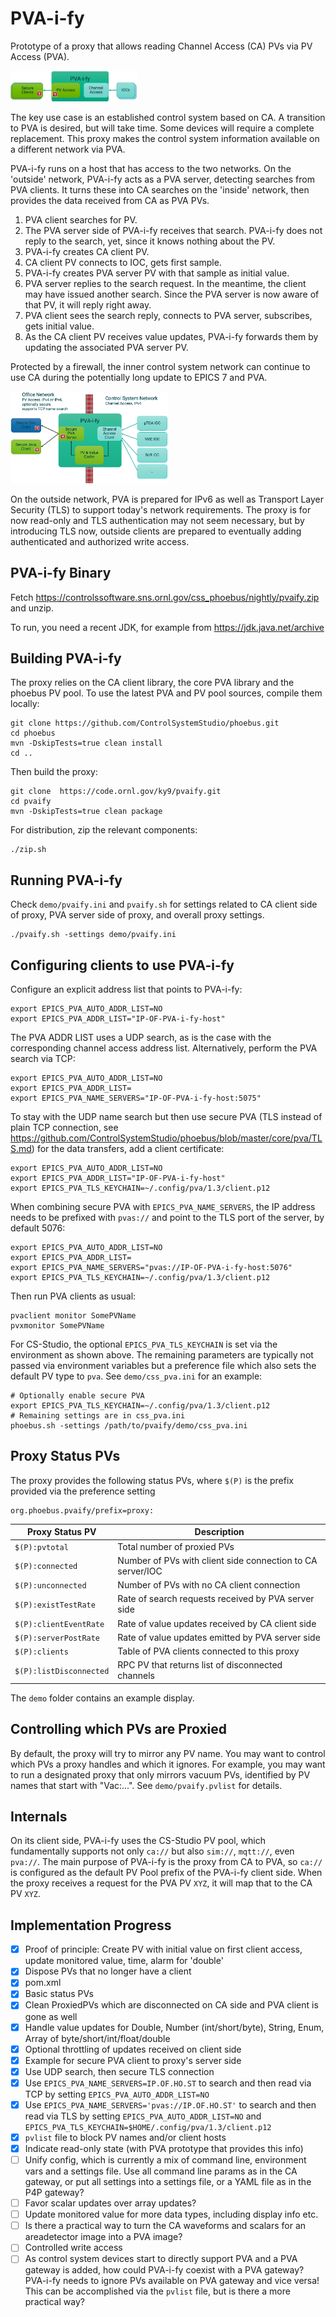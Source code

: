 PVA-i-fy
========

Prototype of a proxy that allows reading Channel Access (CA) PVs via PV Access (PVA).

<img src="pvaify_simple.png" width=40%>

The key use case is an established control system based on CA.
A transition to PVA is desired, but will take time.
Some devices will require a complete replacement.
This proxy makes the control system information available
on a different network via PVA.

PVA-i-fy runs on a host that has access to the two networks.
On the 'outside' network, PVA-i-fy acts as a PVA server,
detecting searches from PVA clients.
It turns these into CA searches on the 'inside' network,
then provides the data received from CA as PVA PVs.

 1. PVA client searches for PV.
 2. The PVA server side of PVA-i-fy receives that search.
    PVA-i-fy does not reply to the search, yet,
    since it knows nothing about the PV.
 3. PVA-i-fy creates CA client PV.
 4. CA client PV connects to IOC, gets first sample.
 5. PVA-i-fy creates PVA server PV with that sample as initial value.
 6. PVA server replies to the search request.
    In the meantime, the client may have issued another search.
    Since the PVA server is now aware of that PV, it will reply right away.
 7. PVA client sees the search reply, connects to PVA server, subscribes, gets initial value.
 8. As the CA client PV receives value updates,
    PVA-i-fy forwards them by updating the associated PVA server PV.

Protected by a firewall, the inner control system network can continue to use CA
during the potentially long update to EPICS 7 and PVA.

<img src="pvaify_detail.png" width=50%>

On the outside network, PVA is prepared for IPv6 as well as Transport Layer Security (TLS)
to support today's network requirements.
The proxy is for now read-only and TLS authentication may not seem necessary,
but by introducing TLS now, outside clients are prepared to eventually adding
authenticated and authorized write access.


PVA-i-fy Binary
---------------

Fetch https://controlssoftware.sns.ornl.gov/css_phoebus/nightly/pvaify.zip
and unzip.

To run, you need a recent JDK, for example from https://jdk.java.net/archive


Building PVA-i-fy
-----------------

The proxy relies on the CA client library,
the core PVA library and the phoebus PV pool.
To use the latest PVA and PV pool
sources, compile them locally: 

```
git clone https://github.com/ControlSystemStudio/phoebus.git
cd phoebus
mvn -DskipTests=true clean install
cd ..
```

Then build the proxy:

```
git clone  https://code.ornl.gov/ky9/pvaify.git
cd pvaify
mvn -DskipTests=true clean package 
```

For distribution, zip the relevant components:

```
./zip.sh
```


Running PVA-i-fy
----------------

Check `demo/pvaify.ini` and `pvaify.sh` for
settings related to CA client side of proxy,
PVA server side of proxy, and overall proxy settings.

```
./pvaify.sh -settings demo/pvaify.ini
```


Configuring clients to use PVA-i-fy
-----------------------------------

Configure an explicit address list that points to PVA-i-fy:

```
export EPICS_PVA_AUTO_ADDR_LIST=NO
export EPICS_PVA_ADDR_LIST="IP-OF-PVA-i-fy-host"
```

The PVA ADDR LIST uses a UDP search, as is the case
with the corresponding channel access address list.
Alternatively, perform the PVA search via TCP:

```
export EPICS_PVA_AUTO_ADDR_LIST=NO
export EPICS_PVA_ADDR_LIST=
export EPICS_PVA_NAME_SERVERS="IP-OF-PVA-i-fy-host:5075"
```

To stay with the UDP name search but then
use secure PVA (TLS instead of plain TCP connection,
see https://github.com/ControlSystemStudio/phoebus/blob/master/core/pva/TLS.md)
for the data transfers, add a client certificate:

```
export EPICS_PVA_AUTO_ADDR_LIST=NO
export EPICS_PVA_ADDR_LIST="IP-OF-PVA-i-fy-host"
export EPICS_PVA_TLS_KEYCHAIN=~/.config/pva/1.3/client.p12
```

When combining secure PVA with `EPICS_PVA_NAME_SERVERS`,
the IP address needs to be prefixed with `pvas://` and point
to the TLS port of the server, by default 5076:

```
export EPICS_PVA_AUTO_ADDR_LIST=NO
export EPICS_PVA_ADDR_LIST=
export EPICS_PVA_NAME_SERVERS="pvas://IP-OF-PVA-i-fy-host:5076"
export EPICS_PVA_TLS_KEYCHAIN=~/.config/pva/1.3/client.p12
```

Then run PVA clients as usual:

```
pvaclient monitor SomePVName
pvxmonitor SomePVName
```

For CS-Studio, the optional `EPICS_PVA_TLS_KEYCHAIN` is set
via the environment as shown above. The remaining parameters
are typically not passed via environment variables but a preference file
which also sets the default PV type to `pva`. See `demo/css_pva.ini` for an example:

```
# Optionally enable secure PVA
export EPICS_PVA_TLS_KEYCHAIN=~/.config/pva/1.3/client.p12
# Remaining settings are in css_pva.ini
phoebus.sh -settings /path/to/pvaify/demo/css_pva.ini
```


Proxy Status PVs
----------------

The proxy provides the following status PVs, where
`$(P)` is the prefix provided via the preference setting

```
org.phoebus.pvaify/prefix=proxy:
```

| Proxy Status PV         | Description                                                |
| ----------------------- | ---------------------------------------------------------- |
| `$(P):pvtotal`          | Total number of proxied PVs                                |
| `$(P):connected`        | Number of PVs with client side connection to CA server/IOC |
| `$(P):unconnected`      | Number of PVs with no CA client connection                 |
| `$(P):existTestRate`    | Rate of search requests received by PVA server side        |
| `$(P):clientEventRate`  | Rate of value updates received by CA client side           |
| `$(P):serverPostRate`   | Rate of value updates emitted by PVA server side           |
| `$(P):clients`          | Table of PVA clients connected to this proxy               |
| `$(P):listDisconnected` | RPC PV that returns list of disconnected channels          |

The `demo` folder contains an example display.


Controlling which PVs are Proxied
---------------------------------

By default, the proxy will try to mirror any PV name.
You may want to control which PVs a proxy handles and which it ignores.
For example, you may want to run a designated proxy that only
mirrors vacuum PVs, identified by PV names that start with "Vac:...".
See `demo/pvaify.pvlist` for details. 


Internals
---------

On its client side, PVA-i-fy uses the CS-Studio PV pool,
which fundamentally supports not only `ca://` but also
`sim://`, `mqtt://`, even `pva://`.
The main purpose of PVA-i-fy is the proxy from CA to
PVA, so `ca://` is configured as the default PV Pool prefix
of the PVA-i-fy  client side.
When the proxy receives a request for the PVA PV `XYZ`,
it will map that to the CA PV `XYZ`.


Implementation Progress
-----------------------

- [x] Proof of principle:
      Create PV with initial value on first client access,
      update monitored value, time, alarm for 'double'
- [x] Dispose PVs that no longer have a client
- [x] pom.xml
- [X] Basic status PVs
- [X] Clean ProxiedPVs which are disconnected on CA side and PVA client is gone as well
- [X] Handle value updates for Double, Number (int/short/byte), String, Enum,
      Array of byte/short/int/float/double
- [X] Optional throttling of updates received on client side
- [X] Example for secure PVA client to proxy's server side
- [X] Use UDP search, then secure TLS connection
- [X] Use `EPICS_PVA_NAME_SERVERS=IP.OF.HO.ST` to search and then read via TCP
      by setting `EPICS_PVA_AUTO_ADDR_LIST=NO`
- [X] Use `EPICS_PVA_NAME_SERVERS='pvas://IP.OF.HO.ST'` to search and then read via TLS
      by setting `EPICS_PVA_AUTO_ADDR_LIST=NO` and
      `EPICS_PVA_TLS_KEYCHAIN=$HOME/.config/pva/1.3/client.p12`
- [X] `pvlist` file to block PV names and/or client hosts
- [X] Indicate read-only state (with PVA prototype that provides this info)
- [ ] Unify config, which is currently a mix of command line, environment vars
      and a settings file.
      Use all command line params as in the CA gateway,
      or put all settings into a settings file, or a YAML file as in the P4P gateway?
- [ ] Favor scalar updates over array updates?
- [ ] Update monitored value for more data types, including display info etc.
- [ ] Is there a practical way to turn the CA waveforms and scalars for an areadetector
      image into a PVA image?
- [ ] Controlled write access
- [ ] As control system devices start to directly support PVA and a PVA gateway is added,
      how could PVA-i-fy coexist with a PVA gateway?
      PVA-i-fy needs to ignore PVs available on PVA gateway and vice versa!
      This can be accomplished via the `pvlist` file, but is there a more practical way?
